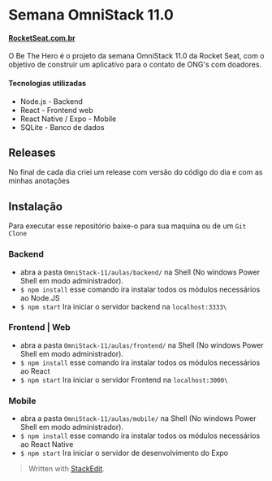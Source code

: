 

# Semana OmniStack 11.0
#### [RocketSeat.com.br](https://rocketseat.com.br/)


O Be The Hero é o projeto da semana OmniStack 11.0 da Rocket Seat, com o objetivo de construir um aplicativo para o contato de ONG's com doadores.

#### Tecnologias utilizadas
- Node.js - Backend
- React - Frontend web
- React Native / Expo - Mobile
- SQLite - Banco de dados 

## Releases

No final de cada dia criei um release com versão do código do dia e com as minhas anotações 

## Instalação 

Para executar esse repositório baixe-o para sua maquina ou de um `Git Clone`

### Backend 

- abra a pasta `OmniStack-11/aulas/backend/` na Shell (No windows Power Shell em modo administrador). 
- `$ npm install` esse comando ira instalar todos os módulos necessários ao Node.JS
-  `$ npm start` Ira iniciar o servidor backend na `localhost:3333\` 

### Frontend | Web

- abra a pasta `OmniStack-11/aulas/frontend/` na Shell (No windows Power Shell em modo administrador). 
- `$ npm install` esse comando ira instalar todos os módulos necessários ao React
-  `$ npm start` Ira iniciar o servidor Frontend na `localhost:3000\` 

### Mobile 

- abra a pasta `OmniStack-11/aulas/mobile/` na Shell (No windows Power Shell em modo administrador). 
- `$ npm install` esse comando ira instalar todos os módulos necessários ao React Native
-  `$ npm start` Ira iniciar o servidor  de desenvolvimento do Expo 


> Written with [StackEdit](https://stackedit.io/).

